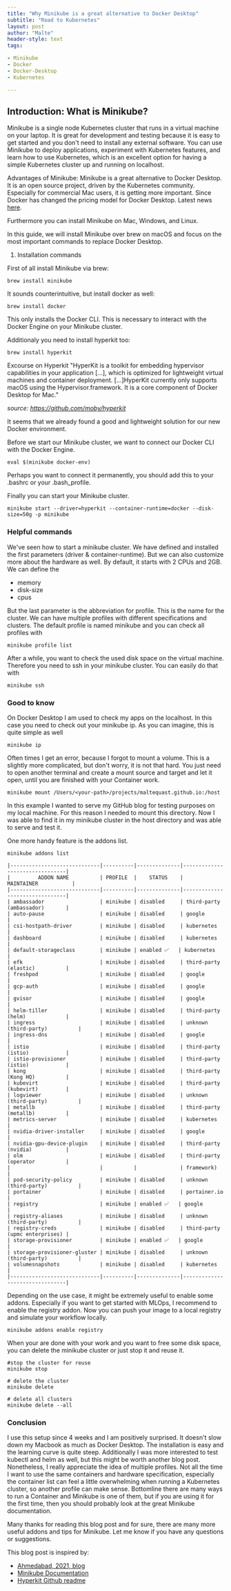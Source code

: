 ```yaml
---
title: "Why Minikube is a great alternative to Docker Desktop"
subtitle: "Road to Kubernetes"
layout: post
author: "Malte"
header-style: text
tags:

- Minikube
- Docker
- Docker-Desktop
- Kubernetes

---
```


## Introduction: What is Minikube?

Minikube is a single node Kubernetes cluster that runs in a virtual machine on your laptop. It is great for development
and testing because it is easy to get started and you don't need to install any external software. You can use Minikube
to deploy applications, experiment with Kubernetes features, and learn how to use Kubernetes, which is an excellent
option for having a simple Kubernetes cluster up and running on localhost.

Advantages of Minikube:
Minikube is a great alternative to Docker Desktop. It is an open source project, driven by the Kubernetes community.
Especially for commercial Mac users, it is getting more important. Since Docker has changed the pricing model for Docker
Desktop. Latest news [here](https://www.docker.com/pricing/).

Furthermore you can install Minikube on Mac, Windows, and Linux.

In this guide, we will install Minikube over brew on macOS and focus on the most important commands to replace Docker
Desktop.

1. Installation commands

First of all install Minikube via brew:

```
brew install minikube
```

It sounds counterintuitive, but install docker as well:

```
brew install docker
```

This only installs the Docker CLI. This is necessary to interact with the Docker Engine on your Minikube cluster.

Additionaly you need to install hyperkit too:

```
brew install hyperkit
```

Excourse on Hyperkit
"HyperKit is a toolkit for embedding hypervisor capabilities in your application [...], which is optimized for
lightweight virtual machines and container deployment. [...]HyperKit currently only supports macOS using the
Hypervisor.framework. It is a core component of Docker Desktop for Mac."

*source: https://github.com/moby/hyperkit*

It seems that we already found a good and lightweight solution for our new Docker environment.

Before we start our Minikube cluster, we want to connect our Docker CLI with the Docker Engine.

```
eval $(minikube docker-env)
```

Perhaps you want to connect it permanently, you should add this to your .bashrc or your .bash_profile.

Finally you can start your Minikube cluster.

```
minikube start --driver=hyperkit --container-runtime=docker --disk-size=50g -p minikube
```

### Helpful commands

We've seen how to start a minikube cluster. We have defined and installed the first parameters (driver &
container-runtime). But we can also customize more about the hardware as well. By default, it starts with 2 CPUs and
2GB.
We can define the

- memory
- disk-size
- cpus

But the last parameter is the abbreviation for profile. This is the name for the cluster. We can have multiple
profiles with different specifications and clusters.
The default profile is named minikube and you can check all profiles with

```
minikube profile list
```

After a while, you want to check the used disk space on the virtual machine. Therefore you need to ssh in your minikube
cluster. You can easily do that with

```
minikube ssh
```

### Good to know

On Docker Desktop I am used to check my apps on the localhost. In this case you need to check out your minikube ip. As
you can imagine, this is quite simple as well

```
minikube ip
```

Often times I get an error, because I forgot to mount a volume. This is a slightly more complicated, but don't worry, it
is not that hard.
You just need to open another terminal and create a mount source and target and let it open, until you are finished with
your Container work.

```
minikube mount /Users/<your-path>/projects/maltequast.github.io:/host
```

In this example I wanted to serve my GitHub blog for testing purposes on my local machine. For this reason I needed to
mount this directory. Now I was able to find it in my minikube cluster in the host directory and was able to serve and
test it.

One more handy feature is the addons list.

```
minikube addons list
```

```
|-----------------------------|----------|--------------|--------------------------------|
|         ADDON NAME          | PROFILE  |    STATUS    |           MAINTAINER           |
|-----------------------------|----------|--------------|--------------------------------|
| ambassador                  | minikube | disabled     | third-party (ambassador)       |
| auto-pause                  | minikube | disabled     | google                         |
| csi-hostpath-driver         | minikube | disabled     | kubernetes                     |
| dashboard                   | minikube | disabled     | kubernetes                     |
| default-storageclass        | minikube | enabled ✅   | kubernetes                     |
| efk                         | minikube | disabled     | third-party (elastic)          |
| freshpod                    | minikube | disabled     | google                         |
| gcp-auth                    | minikube | disabled     | google                         |
| gvisor                      | minikube | disabled     | google                         |
| helm-tiller                 | minikube | disabled     | third-party (helm)             |
| ingress                     | minikube | disabled     | unknown (third-party)          |
| ingress-dns                 | minikube | disabled     | google                         |
| istio                       | minikube | disabled     | third-party (istio)            |
| istio-provisioner           | minikube | disabled     | third-party (istio)            |
| kong                        | minikube | disabled     | third-party (Kong HQ)          |
| kubevirt                    | minikube | disabled     | third-party (kubevirt)         |
| logviewer                   | minikube | disabled     | unknown (third-party)          |
| metallb                     | minikube | disabled     | third-party (metallb)          |
| metrics-server              | minikube | disabled     | kubernetes                     |
| nvidia-driver-installer     | minikube | disabled     | google                         |
| nvidia-gpu-device-plugin    | minikube | disabled     | third-party (nvidia)           |
| olm                         | minikube | disabled     | third-party (operator          |
|                             |          |              | framework)                     |
| pod-security-policy         | minikube | disabled     | unknown (third-party)          |
| portainer                   | minikube | disabled     | portainer.io                   |
| registry                    | minikube | enabled ✅   | google                         |
| registry-aliases            | minikube | disabled     | unknown (third-party)          |
| registry-creds              | minikube | disabled     | third-party (upmc enterprises) |
| storage-provisioner         | minikube | enabled ✅   | google                         |
| storage-provisioner-gluster | minikube | disabled     | unknown (third-party)          |
| volumesnapshots             | minikube | disabled     | kubernetes                     |
|-----------------------------|----------|--------------|--------------------------------|
```

Depending on the use case, it might be extremely useful to enable some addons.
Especially if you want to get started with MLOps, I recommend to enable the registry addon. Now you can push your image
to a local registry and simulate your workflow locally.

```
minikube addons enable registry
```

When your are done with your work and you want to free some disk space, you can delete the minikube cluster or just stop it
and reuse it.

```
#stop the cluster for reuse
minikube stop

# delete the cluster
minikube delete

# delete all clusters
minikube delete --all
```

### Conclusion

I use this setup since 4 weeks and I am positively surprised. It doesn't slow down my Macbook as much as Docker Desktop.
The installation is easy and the learning curve is quite steep. Additionally I was more interested to test kubectl and
helm as well, but this might be worth another blog post.
Nonetheless, I really appreciate the idea of multiple profiles. Not all the time I want to use the same containers and
hardware specification, especially the container list can feel a little overwhelming when running a Kubernetes cluster,
so another profile can make sense.
Bottomline there are many ways to run a Container and Minikube is one of them, but if you are using it for the first
time, then you should probably look at the great Minikube documentation.

Many thanks for reading this blog post and for sure, there are many more useful addons and tips for Minikube. Let me
know if you have any questions or suggestions.

This blog post is inspired by:

- [Ahmedabad, 2021, blog](https://dhwaneetbhatt.com/blog/run-docker-without-docker-desktop-on-macos)
- [Minikube Documentation](https://minikube.sigs.k8s.io/docs/start/)
- [Hyperkit Github readme](https://github.com/moby/hyperkit)